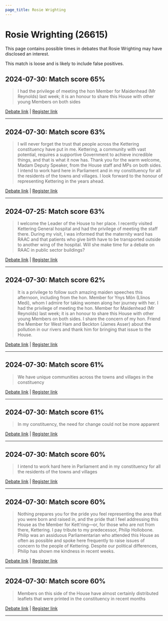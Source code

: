 ```yaml
---
page_title: Rosie Wrighting
---
```


# Rosie Wrighting  (26615)

This page contains possible times in debates that Rosie Wrighting may have disclosed an interest.

This match is loose and is likely to include false positives. 



## 2024-07-30: Match score 65%

>I had the privilege of meeting the hon Member for Maidenhead (Mr Reynolds) last week; it is an honour to share this House with other young Members on both sides

[Debate link](https://www.theyworkforyou.com/debates/?id=2024-07-30c.1245.1) | [Register link](https://www.theyworkforyou.com/mp/26615/register)


---



## 2024-07-30: Match score 63%

>I will never forget the trust that people across the Kettering constituency have put in me. Kettering, a community with vast potential, requires a supportive Government to achieve incredible things, and that is what it now has. Thank you for the warm welcome, Madam Deputy Speaker, from the House staff and MPs on both sides. I intend to work hard here in Parliament and in my constituency for all the residents of the towns and villages. I look forward to the honour of representing Kettering in the years ahead.

[Debate link](https://www.theyworkforyou.com/debates/?id=2024-07-30c.1245.1) | [Register link](https://www.theyworkforyou.com/mp/26615/register)


---



## 2024-07-25: Match score 63%

>I welcome the Leader of the House to her place. I recently visited Kettering General hospital and had the privilege of meeting the staff there. During my visit, I was informed that the maternity ward has RAAC and that patients who give birth have to be transported outside to another wing of the hospital. Will she make time for a debate on RAAC in public sector buildings?

[Debate link](https://www.theyworkforyou.com/debates/?id=2024-07-25e.818.3) | [Register link](https://www.theyworkforyou.com/mp/26615/register)


---



## 2024-07-30: Match score 62%

>It is a privilege to follow such amazing maiden speeches this afternoon, including from the hon. Member for Ynys Môn (Llinos Medi), whom I admire for taking women along her journey with her. I had the privilege of meeting the hon. Member for Maidenhead (Mr Reynolds) last week; it is an honour to share this House with other young Members on both sides. I share the concern of my hon. Friend the Member for West Ham and Beckton (James Asser) about the pollution in our rivers and thank him for bringing that issue to the House.

[Debate link](https://www.theyworkforyou.com/debates/?id=2024-07-30c.1245.1) | [Register link](https://www.theyworkforyou.com/mp/26615/register)


---



## 2024-07-30: Match score 61%

>We have unique communities across the towns and villages in the constituency

[Debate link](https://www.theyworkforyou.com/debates/?id=2024-07-30c.1245.1) | [Register link](https://www.theyworkforyou.com/mp/26615/register)


---



## 2024-07-30: Match score 61%

>In my constituency, the need for change could not be more apparent

[Debate link](https://www.theyworkforyou.com/debates/?id=2024-07-30c.1245.1) | [Register link](https://www.theyworkforyou.com/mp/26615/register)


---



## 2024-07-30: Match score 60%

>I intend to work hard here in Parliament and in my constituency for all the residents of the towns and villages

[Debate link](https://www.theyworkforyou.com/debates/?id=2024-07-30c.1245.1) | [Register link](https://www.theyworkforyou.com/mp/26615/register)


---



## 2024-07-30: Match score 60%

>Nothing prepares you for the pride you feel representing the area that you were born and raised in, and the pride that I feel addressing this House as the Member for Kett’ring—or, for those who are not from there, Kettering. I pay tribute to my predecessor, Philip Hollobone. Philip was an assiduous Parliamentarian who attended this House as often as possible and spoke here frequently to raise issues of concern to the people of Kettering. Despite our political differences, Philip has shown me kindness in recent weeks.

[Debate link](https://www.theyworkforyou.com/debates/?id=2024-07-30c.1245.1) | [Register link](https://www.theyworkforyou.com/mp/26615/register)


---



## 2024-07-30: Match score 60%

>Members on this side of the House have almost certainly distributed leaflets that were printed in the constituency in recent months

[Debate link](https://www.theyworkforyou.com/debates/?id=2024-07-30c.1245.1) | [Register link](https://www.theyworkforyou.com/mp/26615/register)


---

